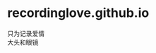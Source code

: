 # recordinglove.github.io
只为记录爱情                                                                                                                                           
大头和眼镜
